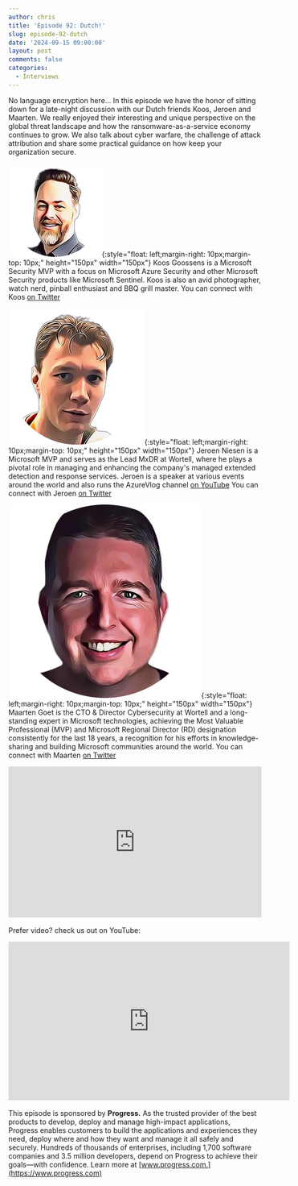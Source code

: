 ```yaml
---
author: chris
title: 'Episode 92: Dutch!'
slug: episode-92-dutch
date: '2024-09-15 09:00:00'
layout: post
comments: false
categories:
  - Interviews
---
```

No language encryption here... In this episode we have the honor of sitting down for a late-night discussion with our Dutch friends Koos, Jeroen and Maarten. We really enjoyed their interesting and unique perspective on the global threat landscape and how the ransomware-as-a-service economy continues to grow. We also talk about cyber warfare, the challenge of attack attribution and share some practical guidance on how keep your organization secure.

![Koos](/images/uploads/2024/09/koos.png){:style="float: left;margin-right: 10px;margin-top: 10px;" height="150px" width="150px"} Koos Goossens is a Microsoft Security MVP with a focus on Microsoft Azure Security and other Microsoft Security products like Microsoft Sentinel. Koos is also an avid photographer, watch nerd, pinball enthusiast and BBQ grill master. You can connect with Koos [on Twitter](https://x.com/KoosGoossens) <p></p>

![Jeroen](/images/uploads/2024/09/jeroen.png){:style="float: left;margin-right: 10px;margin-top: 10px;" height="150px" width="150px"} Jeroen Niesen is a Microsoft MVP and serves as the Lead MxDR at Wortell, where he plays a pivotal role in managing and enhancing the company's managed extended detection and response services. Jeroen is a speaker at various events around the world and also runs the AzureVlog channel [on YouTube](https://youtube.com/@AzureVlog) You can connect with Jeroen [on Twitter](https://x.com/jeroenniesen)

![Maarten](/images/uploads/2024/09/maarten.png){:style="float: left;margin-right: 10px;margin-top: 10px;" height="150px" width="150px"} Maarten Goet is the CTO & Director Cybersecurity at Wortell and a long-standing expert in Microsoft technologies, achieving the Most Valuable Professional (MVP) and Microsoft Regional Director (RD) designation consistently for the last 18 years, a recognition for his efforts in knowledge-sharing and building Microsoft communities around the world. You can connect with Maarten [on Twitter](https://x.com/maarten_goet)

<p><iframe width="100%" height="300" scrolling="no" frameborder="no" allow="autoplay" src="https://w.soundcloud.com/player/?url=https%3A//api.soundcloud.com/tracks/1917295592&color=%23ff5500&auto_play=false&hide_related=false&show_comments=true&show_user=true&show_reposts=false&show_teaser=true&visual=true"></iframe></p>

Prefer video? check us out on YouTube:

<p><iframe width="560" height="315" src="https://www.youtube.com/embed/8ZsMFifnbXc?si=0viC_aZY_B7XUhYt" title="YouTube video player" frameborder="0" allow="accelerometer; autoplay; clipboard-write; encrypted-media; gyroscope; picture-in-picture; web-share" referrerpolicy="strict-origin-when-cross-origin" allowfullscreen></iframe></p>

This episode is sponsored by **Progress.** As the trusted provider of the best products to develop, deploy and manage high-impact applications, Progress enables customers to build the applications and experiences they need, deploy where and how they want and manage it all safely and securely. Hundreds of thousands of enterprises, including 1,700 software companies and 3.5 million developers, depend on Progress to achieve their goals—with confidence. Learn more at [www.progress.com.](https://www.progress.com)
